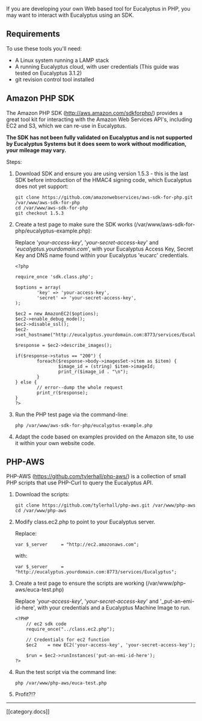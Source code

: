 If you are developing your own Web based tool for Eucalyptus in PHP, you may want to interact with Eucalyptus using an SDK.

## Requirements

To use these tools you'll need:

* A Linux system running a LAMP stack
* A running Eucalyptus cloud, with user credentials (This guide was tested on Eucalyptus 3.1.2)
* git revision control tool installed

## Amazon PHP SDK

The Amazon PHP SDK (http://aws.amazon.com/sdkforphp/) provides a great tool kit for interacting with the Amazon Web Services API's, including EC2 and S3, which we can re-use in Eucalyptus. 

**The SDK has not been fully validated on Eucalyptus and is not supported by Eucalyptus Systems but it does seem to work without modification, your mileage may vary.**

Steps:

1. Download SDK and ensure you are using version 1.5.3 - this is the last SDK before introduction of the HMAC4 signing code, which Eucalyptus does not yet support:

    ```
    git clone https://github.com/amazonwebservices/aws-sdk-for-php.git /var/www/aws-sdk-for-php
    cd /var/www/aws-sdk-for-php
    git checkout 1.5.3
    ```

2. Create a test page to make sure the SDK works (/var/www/aws-sdk-for-php/eucalyptus-example.php):

     Replace '_your-access-key_', '_your-secret-access-key_' and '_eucalyptus.yourdomain.com_', with your Eucalyptus Access Key, Secret Key and DNS name found within your Eucalyptus 'eucarc' credentials.

    ```
    <?php

    require_once 'sdk.class.php';

    $options = array(
            'key' => 'your-access-key',
            'secret' => 'your-secret-access-key',
    );

    $ec2 = new AmazonEC2($options);
    $ec2->enable_debug_mode();
    $ec2->disable_ssl();
    $ec2->set_hostname("http://eucalyptus.yourdomain.com:8773/services/Eucalyptus");

    $response = $ec2->describe_images();

    if($response->status == "200") {
            foreach($response->body->imagesSet->item as $item) {
                    $image_id = (string) $item->imageId;
                    print_r($image_id . "\n");
            }
    } else {
            // error--dump the whole request
            print_r($response);
    }
    ?>
    ```

3. Run the PHP test page via the command-line:

    ```
    php /var/www/aws-sdk-for-php/eucalyptus-example.php
    ```

4. Adapt the code based on examples provided on the Amazon site, to use it within your own website code.

## PHP-AWS

PHP-AWS (https://github.com/tylerhall/php-aws/) is a collection of small PHP scripts that use PHP-Curl to query the Eucalyptus API.


1. Download the scripts:

    ```
    git clone https://github.com/tylerhall/php-aws.git /var/www/php-aws
    cd /var/www/php-aws
    ```

2. Modify class.ec2.php to point to your Eucalyptus server.

    Replace:
    ```
    var $_server     = "http://ec2.amazonaws.com";
    ```

    with:
    ```
    var $_server     = "http://eucalyptus.yourdomain.com:8773/services/Eucalyptus";
    ```

3. Create a test page to ensure the scripts are working (/var/www/php-aws/euca-test.php)

    Replace '_your-access-key_', '_your-secret-access-key_' and '_put-an-emi-id-here', with your credentials and a Eucalyptus Machine Image to run.

    ```
    <?PHP  
        // ec2 sdk code
        require_once("../class.ec2.php");

        // Credentials for ec2 function
        $ec2    = new EC2('your-access-key', 'your-secret-access-key');

        $run = $ec2->runInstances('put-an-emi-id-here');
    ?>
    ```

4. Run the test script via the command line:

    ````
    php /var/www/php-aws/euca-test.php
    ````

5. Profit?!?

*****

[[category.docs]]